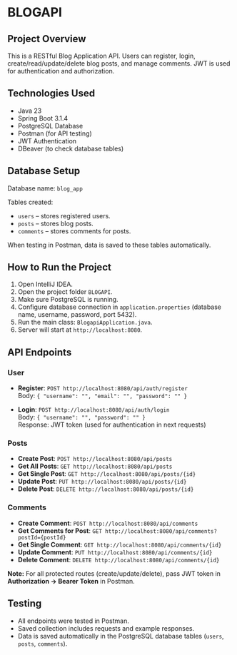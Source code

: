 # BLOGAPI

## Project Overview
This is a RESTful Blog Application API. Users can register, login, create/read/update/delete blog posts, and manage comments. JWT is used for authentication and authorization.

## Technologies Used
- Java 23
- Spring Boot 3.1.4
- PostgreSQL Database
- Postman (for API testing)
- JWT Authentication
- DBeaver (to check database tables)

## Database Setup
Database name: `blog_app`

Tables created:
- `users` – stores registered users.
- `posts` – stores blog posts.
- `comments` – stores comments for posts.

When testing in Postman, data is saved to these tables automatically.

## How to Run the Project
1. Open IntelliJ IDEA.
2. Open the project folder `BLOGAPI`.
3. Make sure PostgreSQL is running.
4. Configure database connection in `application.properties` (database name, username, password, port 5432).
5. Run the main class: `BlogapiApplication.java`.
6. Server will start at `http://localhost:8080`.

## API Endpoints

### User
- **Register**: `POST http://localhost:8080/api/auth/register`  
  Body: `{ "username": "", "email": "", "password": "" }`

- **Login**: `POST http://localhost:8080/api/auth/login`  
  Body: `{ "username": "", "password": "" }`  
  Response: JWT token (used for authentication in next requests)

### Posts
- **Create Post**: `POST http://localhost:8080/api/posts`
- **Get All Posts**: `GET http://localhost:8080/api/posts`
- **Get Single Post**: `GET http://localhost:8080/api/posts/{id}`
- **Update Post**: `PUT http://localhost:8080/api/posts/{id}`
- **Delete Post**: `DELETE http://localhost:8080/api/posts/{id}`

### Comments
- **Create Comment**: `POST http://localhost:8080/api/comments`
- **Get Comments for Post**: `GET http://localhost:8080/api/comments?postId={postId}`
- **Get Single Comment**: `GET http://localhost:8080/api/comments/{id}`
- **Update Comment**: `PUT http://localhost:8080/api/comments/{id}`
- **Delete Comment**: `DELETE http://localhost:8080/api/comments/{id}`

**Note:** For all protected routes (create/update/delete), pass JWT token in **Authorization → Bearer Token** in Postman.

## Testing
- All endpoints were tested in Postman.
- Saved collection includes requests and example responses.
- Data is saved automatically in the PostgreSQL database tables (`users`, `posts`, `comments`).
